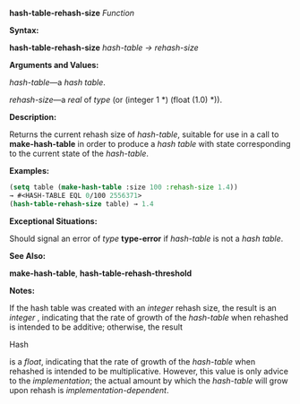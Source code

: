 **hash-table-rehash-size** *Function* 



**Syntax:** 



**hash-table-rehash-size** *hash-table → rehash-size* 



**Arguments and Values:** 



*hash-table*—a *hash table*. 



*rehash-size*—a *real* of *type* (or (integer 1 \*) (float (1.0) \*)). 



**Description:** 



Returns the current rehash size of *hash-table*, suitable for use in a call to **make-hash-table** in order to produce a *hash table* with state corresponding to the current state of the *hash-table*. 



**Examples:**
```lisp
(setq table (make-hash-table :size 100 :rehash-size 1.4)) 
→ #<HASH-TABLE EQL 0/100 2556371> 
(hash-table-rehash-size table) → 1.4 
```
**Exceptional Situations:** 



Should signal an error of *type* **type-error** if *hash-table* is not a *hash table*. 



**See Also:** 



**make-hash-table**, **hash-table-rehash-threshold** 



**Notes:** 



If the hash table was created with an *integer* rehash size, the result is an *integer* , indicating that the rate of growth of the *hash-table* when rehashed is intended to be additive; otherwise, the result 



Hash 



 



 



is a *float*, indicating that the rate of growth of the *hash-table* when rehashed is intended to be multiplicative. However, this value is only advice to the *implementation*; the actual amount by which the *hash-table* will grow upon rehash is *implementation-dependent*. 



